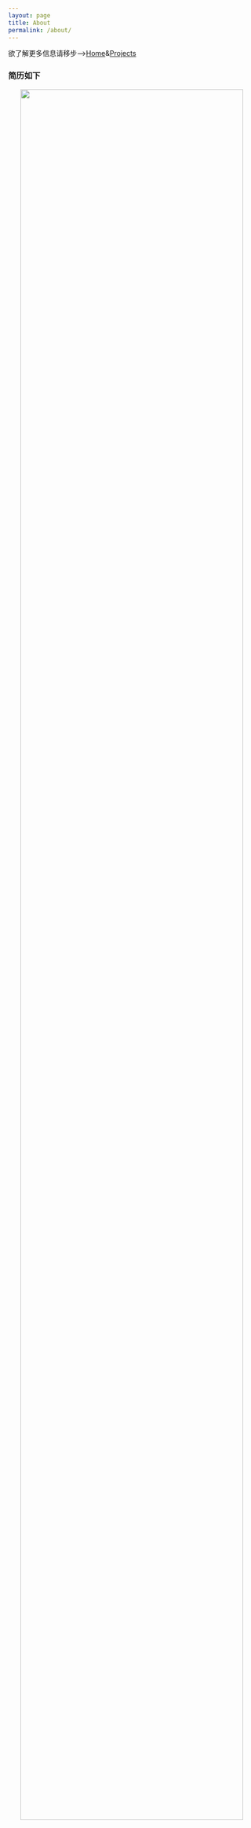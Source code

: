 ```yaml
---
layout: page
title: About
permalink: /about/
---
```

欲了解更多信息请移步-->[Home](http://fairyrong.github.io)&[Projects](http://fairyrong.github.io/projects/)
<h3>简历如下</h3>
<center>
    <img src="http://fairyrong.github.io/static/img/樊融-前端开发-北京.jpg" width="95%">
</center>
